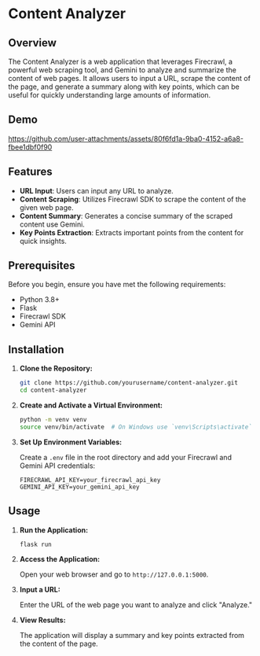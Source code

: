 # Content Analyzer

## Overview

The Content Analyzer is a web application that leverages Firecrawl, a powerful web scraping tool, and Gemini to analyze and summarize the content of web pages. It allows users to input a URL, scrape the content of the page, and generate a summary along with key points, which can be useful for quickly understanding large amounts of information.

## Demo

https://github.com/user-attachments/assets/80f6fd1a-9ba0-4152-a6a8-fbee1dbf0f90


## Features

- **URL Input**: Users can input any URL to analyze.
- **Content Scraping**: Utilizes Firecrawl SDK to scrape the content of the given web page.
- **Content Summary**: Generates a concise summary of the scraped content use Gemini.
- **Key Points Extraction**: Extracts important points from the content for quick insights.

## Prerequisites

Before you begin, ensure you have met the following requirements:

- Python 3.8+
- Flask
- Firecrawl SDK
- Gemini API

## Installation

1. **Clone the Repository:**

    ```bash
    git clone https://github.com/yourusername/content-analyzer.git
    cd content-analyzer
    ```

2. **Create and Activate a Virtual Environment:**

    ```bash
    python -m venv venv
    source venv/bin/activate  # On Windows use `venv\Scripts\activate`
    ```

3. **Set Up Environment Variables:**

    Create a `.env` file in the root directory and add your Firecrawl and Gemini API credentials:

    ```
    FIRECRAWL_API_KEY=your_firecrawl_api_key
    GEMINI_API_KEY=your_gemini_api_key
    ```

## Usage

1. **Run the Application:**

    ```bash
    flask run
    ```

2. **Access the Application:**

    Open your web browser and go to `http://127.0.0.1:5000`.

3. **Input a URL:**

    Enter the URL of the web page you want to analyze and click "Analyze."

4. **View Results:**

    The application will display a summary and key points extracted from the content of the page.

